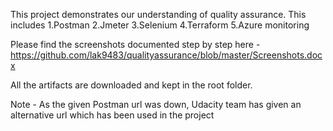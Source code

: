 This project demonstrates our understanding of quality assurance. This includes
1.Postman
2.Jmeter
3.Selenium
4.Terraform
5.Azure monitoring

Please find the screenshots documented step by step here - https://github.com/lak9483/qualityassurance/blob/master/Screenshots.docx

All the artifacts are downloaded and kept in the root folder.

Note - As the given Postman url was down, Udacity team has given an alternative url which has been used in the project
